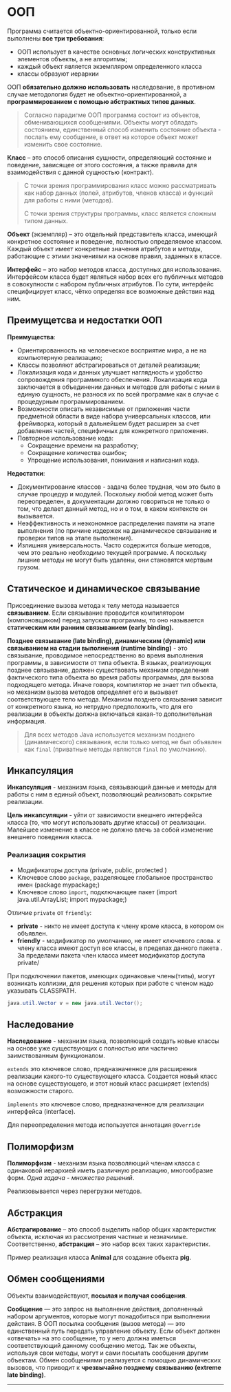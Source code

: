 # ООП

Программа считается объектно-ориентированной, только если выполнены **все три требования**:
- ООП использует в качестве основных логических конструктивных элементов объекты, а не алгоритмы;
- каждый объект является экземпляром определенного класса
- классы образуют иерархии

ООП **обязательно должно использовать** наследование, в противном случае методология будет не объектно-ориентированной, а **программированием с помощью абстрактных типов данных**.

> Согласно парадигме ООП программа состоит из объектов, обменивающихся сообщениями. Объекты могут обладать состоянием, единственный способ изменить состояние объекта - послать ему сообщение, в ответ на которое объект может изменить свое состояние.

**Класс** – это способ описания сущности, определяющий состояние и поведение, зависящее от этого состояния, а также правила для взаимодействия с данной сущностью (контракт).

>С точки зрения программирования класс можно рассматривать как набор данных (полей, атрибутов, членов класса) и функций для работы с ними (методов).
>
>С точки зрения структуры программы, класс является сложным типом данных.

**Объект** (экземпляр) – это отдельный представитель класса, имеющий конкретное состояние и поведение, полностью определяемое классом. Каждый объект имеет конкретные значения атрибутов и методы, работающие с этими значениями на основе правил, заданных в классе.

**Интерфейс** – это набор методов класса, доступных для использования. Интерфейсом класса будет являться набор всех его публичных методов в совокупности с набором публичных атрибутов. По сути, интерфейс специфицирует класс, чётко определяя все возможные действия над ним.

<a name = "OOPpluses"></a>

## Преимущетсва и недостатки ООП

**Преимущества**:
- Ориентированность на человеческое восприятие мира, а не на компьютерную реализацию;
- Классы позволяют абстрагироваться от деталей реализации;
- Локализация кода и данных улучшает наглядность и удобство сопровождения программного обеспечения.
  Локализация кода заключается в объединении данных и методов для работы с ними в единую
  сущность, не разнося их по всей программе как в случае с процедурным программированием.
- Возможности описать независимые от приложения части предметной области в виде набора универсальных классов, или фреймворка, который в дальнейшем будет расширен за счет добавления частей, специфичных для конкретного приложения.
- Повторное использование кода:
    - Сокращение времени на разработку;
    - Сокращение количества ошибок;
    - Упрощение использования, понимания и написания кода.

**Недостатки**:
- Документирование классов - задача более трудная, чем это было в случае процедур и модулей. Поскольку любой метод может быть переопределен, в документации должно говориться не только о том, что делает данный метод, но и о том, в каком контексте он вызывается.
- Неэффективность и неэкономное распределения памяти на этапе выполнения (по причине издержек на динамическое связывание и проверки типов на этапе выполнения).
- Излишняя универсальность. Часто содержится больше методов, чем это реально необходимо текущей программе. А поскольку лишние методы не могут быть удалены, они становятся мертвым грузом.

<a name = "OOPbinding"></a>

## Статическое и динамическое связывание

Присоединение вызова метода к телу метода называется **связыванием**.
Если связывание проводится компилятором (компоновщиком) перед запуском программы, то оно называется **статическим или ранним связыванием (early binding).**

**Позднее связывание (late binding), динамическим (dynamic) или связыванием на стадии выполнения (runtime binding)** - это связывание, проводимое непосредственно во время выполнения программы, в зависимости от типа объекта.
В языках, реализующих позднее связывание, должен существовать механизм определения фактического типа объекта во время работы программы, для вызова подходящего метода.
Иначе говоря, компилятор не знает тип объекта, но механизм вызова методов определяет его и вызывает соответствующее тело метода. Механизм позднего связывания зависит от конкретного языка, но нетрудно предположить, что для его реализации в объекты должна включаться какая-то дополнительная информация.

> Для всех методов Java используется механизм позднего (динамического) связывания, если только метод не был объявлен как `final` (приватные методы являются `final` по умолчанию).

<a name = "OOPIncaps"></a>

## Инкапсуляция

**Инкапсуляция** - механизм языка, связывающий данные и методы для работы с ним в единый объект, позволяющий реализовать сокрытие реализации.

**Цель инкапсуляции** - уйти от зависимости внешнего интерфейса класса (то, что могут использовать другие классы) от реализации. Малейшее изменение в классе не должно влечь за собой изменение внешнего поведения класса.

### Реализация сокрытия

- Модификаторы доступа (private, public, protected )
- Ключевое слово `package`, разделяющее глобальное пространство имен (package mypackage;)
- Ключевое слово `import`, подключающее пакет (import java.util.ArrayList; import mypackage;)

Отличие `private` от `friendly`:
- **private** - никто не имеет доступа к члену кроме класса, в котором он объявлен.
- **friendly** - модификатор по умолчанию, не имеет ключевого слова. к члену класса имеют доступ все классы, в пределах данного пакета
  . За пределами пакета член класса имеет модификатор доступа private/

При подключении пакетов, имеющих одинаковые члены(типы), могут возникать коллизии, для решения которых
при работе с членом надо указывать CLASSPATH.

```java
java.util.Vector v = new java.util.Vector();
```

<a name = "OOPInherit"></a>

## Наследование

**Наследование** - механизм языка, позволяющий создать новые классы на основе уже существующих с полностью
или частично заимствованным функционалом.

`extends` это ключевое слово, предназначенное для расширения реализации какого-то существующего класса. Создается
новый класс на основе существующего, и этот новый класс расширяет (extends) возможности старого.

`implements` это ключевое слово, предназначенное для реализации интерфейса (interface).

Для переопределения метода используется аннотация `@Override`

<a name = "OOPPolymorph"></a>

## Полиморфизм

**Полиморфизм** - механизм языка позволяющий членам класса с одинаковой иерархией иметь различную реализацию,
многообразие форм. _Одна задача - множество решений_.

Реализовывается через перегрузки методов.

<a name = "Abstract"></a>

## Абстракция

**Абстрагирование** – это способ выделить набор общих характеристик объекта, исключая из рассмотрения частные и незначимые.
Соответственно, **абстракция** – это набор всех таких характеристик.

Пример реализация класса **Animal** для создание объекта **pig**.

<a name = "Letters"></a>

## Обмен сообщениями

Объекты взаимодействуют, **посылая и получая сообщения**.

**Сообщение** — это запрос на выполнение действия, дополненный набором аргументов, которые могут понадобиться при выполнении действия. В ООП посылка сообщения (вызов метода) — это единственный путь передать управление объекту. Если объект должен «отвечать» на это сообщение, то у него должна иметься соответствующий данному сообщению метод.
Так же объекты, используя свои методы, могут и сами посылать сообщения другим объектам. Обмен сообщениями реализуется с помощью динамических вызовов, что приводит к **чрезвычайно позднему связыванию (extreme late binding)**.

---
